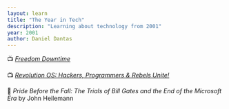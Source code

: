 ```yaml
---
layout: learn
title: "The Year in Tech"
description: "Learning about technology from 2001"
year: 2001
author: Daniel Dantas
---
```


📺 [_Freedom Downtime_](https://en.wikipedia.org/wiki/Freedom_Downtime)	 <!-- 5/4/2016 -->

📺 [_Revolution OS: Hackers, Programmers & Rebels Unite!_](https://en.wikipedia.org/wiki/Revolution_OS) <!-- 4/22/2016 -->

📕 _Pride Before the Fall: The Trials of Bill Gates and the End of the Microsoft Era_ by John Heilemann <!-- 7/6/2009 -->

